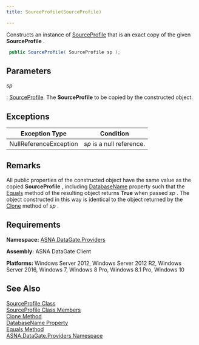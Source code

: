 ```yaml
---
title: SourceProfile(SourceProfile)

---
```


Constructs an instance of [SourceProfile](source-profile-class.html) that is an exact copy of the given **SourceProfile** .

```cs
 public SourceProfile( SourceProfile sp );
```


## Parameters



 *sp* 

: 
[SourceProfile](source-profile-class.html). The **SourceProfile** 
						to be copied by the constructed object.
					


## Exceptions



| Exception Type | Condition |
| ---- | ---- |
| NullReferenceException | *sp* is a null reference. |



## Remarks

All public properties of the constructed object have the same value as the copied **SourceProfile** , including [ DatabaseName](source-profile-class-database-name-property.html) property such that the [ Equals](source-profile-class-equals-method.html) method of the resulting object returns **True** when passed *sp* . The object constructed in this way is identical to the object returned by the [Clone](source-profile-class-clone-method.html) method of *sp* .
## Requirements

**Namespace:** [ ASNA.DataGate.Providers](datagate-providers-namespace.html) 

**Assembly:** ASNA DataGate Client

**Platforms:** Windows Server 2012, Windows Server 2012 R2, Windows Server 2016, Windows 7, Windows 8 Pro, Windows 8.1 Pro, Windows 10
## See Also

[SourceProfile Class](source-profile-class.html) <br />
[SourceProfile Class Members](source-profile-members.html)<br />
[Clone Method](source-profile-class-clone-method.html)<br />
[DatabaseName Property](source-profile-class-database-name-property.html)<br />
[Equals Method](source-profile-class-equals-method.html)<br />
[ASNA.DataGate.Providers Namespace](datagate-providers-namespace.html)

